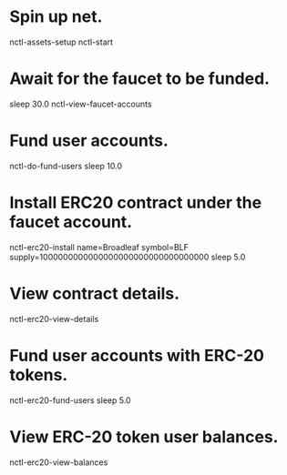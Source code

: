 # Spin up net.
nctl-assets-setup
nctl-start

# Await for the faucet to be funded.
sleep 30.0
nctl-view-faucet-accounts

# Fund user accounts.
nctl-do-fund-users
sleep 10.0

# Install ERC20 contract under the faucet account.
nctl-erc20-install name=Broadleaf symbol=BLF supply=1000000000000000000000000000000000
sleep 5.0

# View contract details.
nctl-erc20-view-details

# Fund user accounts with ERC-20 tokens.
nctl-erc20-fund-users
sleep 5.0

# View ERC-20 token user balances.
nctl-erc20-view-balances
